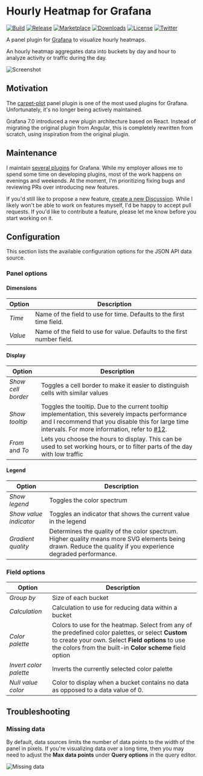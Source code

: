 # Hourly Heatmap for Grafana

[![Build](https://github.com/marcusolsson/grafana-hourly-heatmap-panel/workflows/CI/badge.svg)](https://github.com/marcusolsson/grafana-hourly-heatmap-panel/actions?query=workflow%3A%22CI%22)
[![Release](https://github.com/marcusolsson/grafana-hourly-heatmap-panel/workflows/Release/badge.svg)](https://github.com/marcusolsson/grafana-hourly-heatmap-panel/actions?query=workflow%3ARelease)
[![Marketplace](https://img.shields.io/badge/dynamic/json?logo=grafana&color=F47A20&label=marketplace&prefix=v&query=%24.items%5B%3F%28%40.slug%20%3D%3D%20%22marcusolsson-hourly-heatmap-panel%22%29%5D.version&url=https%3A%2F%2Fgrafana.com%2Fapi%2Fplugins)](https://grafana.com/grafana/plugins/marcusolsson-hourly-heatmap-panel)
[![Downloads](https://img.shields.io/badge/dynamic/json?logo=grafana&color=F47A20&label=downloads&query=%24.items%5B%3F%28%40.slug%20%3D%3D%20%22marcusolsson-hourly-heatmap-panel%22%29%5D.downloads&url=https%3A%2F%2Fgrafana.com%2Fapi%2Fplugins)](https://grafana.com/grafana/plugins/marcusolsson-hourly-heatmap-panel)
[![License](https://img.shields.io/github/license/marcusolsson/grafana-hourly-heatmap-panel)](LICENSE)
[![Twitter](https://img.shields.io/twitter/follow/marcusolsson?color=%231DA1F2&label=twitter&style=plastic)](https://twitter.com/marcusolsson)

A panel plugin for [Grafana](https://grafana.com) to visualize hourly heatmaps.

An hourly heatmap aggregates data into buckets by day and hour to analyze activity or traffic during the day.

![Screenshot](https://github.com/marcusolsson/grafana-hourly-heatmap-panel/raw/main/src/img/dark.png)

## Motivation

The [carpet-plot](https://github.com/petrslavotinek/grafana-carpetplot) panel plugin is one of the most used plugins for Grafana. Unfortunately, it's no longer being actively maintained.

Grafana 7.0 introduced a new plugin architecture based on React. Instead of migrating the original plugin from Angular, this is completely rewritten from scratch, using inspiration from the original plugin.

## Maintenance

I maintain [several plugins](https://marcus.se.net/projects/) for Grafana. While my employer allows me to spend some time on developing plugins, most of the work happens on evenings and weekends. At the moment, I'm prioritizing fixing bugs and reviewing PRs over introducing new features.

If you'd still like to propose a new feature, [create a new Discussion](https://github.com/marcusolsson/grafana-hourly-heatmap-panel/discussions/new?category=ideas). While I likely won't be able to work on features myself, I'd be happy to accept pull requests. If you'd like to contribute a feature, please let me know before you start working on it.

## Configuration

This section lists the available configuration options for the JSON API data source.

### Panel options

#### Dimensions

| Option  | Description                                                             |
|---------|-------------------------------------------------------------------------|
| _Time_  | Name of the field to use for time. Defaults to the first time field.    |
| _Value_ | Name of the field to use for value. Defaults to the first number field. |

#### Display

| Option             | Description                                                                                                                                                                                                                                                                     |
|--------------------|---------------------------------------------------------------------------------------------------------------------------------------------------------------------------------------------------------------------------------------------------------------------------------|
| _Show cell border_ | Toggles a cell border to make it easier to distinguish cells with similar values                                                                                                                                                                                                |
| _Show tooltip_     | Toggles the tooltip. Due to the current tooltip implementation, this severely impacts performance and I recommend that you disable this for large time intervals. For more information, refer to [#12](https://github.com/marcusolsson/grafana-hourly-heatmap-panel/issues/12). |
| _From_ and _To_    | Lets you choose the hours to display. This can be used to set working hours, or to filter parts of the day with low traffic                                                                                                                                                     |

#### Legend

| Option                 | Description                                                                                                                                                  |
|------------------------|--------------------------------------------------------------------------------------------------------------------------------------------------------------|
| _Show legend_          | Toggles the color spectrum                                                                                                                                   |
| _Show value indicator_ | Toggles an indicator that shows the current value in the legend                                                                                              |
| _Gradient quality_     | Determines the quality of the color spectrum. Higher quality means more SVG elements being drawn. Reduce the quality if you experience degraded performance. |

### Field options

| Option                 | Description                                                                                                                                                                                                          |
|------------------------|----------------------------------------------------------------------------------------------------------------------------------------------------------------------------------------------------------------------|
| _Group by_             | Size of each bucket                                                                                                                                                                                                  |
| _Calculation_          | Calculation to use for reducing data within a bucket                                                                                                                                                                 |
| _Color palette_        | Colors to use for the heatmap. Select from any of the predefined color palettes, or select **Custom** to create your own. Select **Field options** to use the colors from the built-in **Color scheme** field option |
| _Invert color palette_ | Inverts the currently selected color palette                                                                                                                                                                         |
| _Null value color_     | Color to display when a bucket contains no data as opposed to a data value of 0.                                                                                                                                     |

## Troubleshooting

### Missing data

By default, data sources limits the number of data points to the width of the panel in pixels. If you're visualizing data over a long time, then you may need to adjust the **Max data points** under **Query options** in the query editor.

![Missing data](https://github.com/marcusolsson/grafana-hourly-heatmap-panel/raw/main/src/img/missing-datapoints.png)
